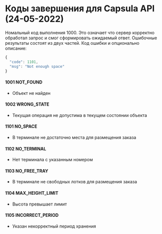 # Коды завершения для Capsula API (24-05-2022)

Номальный код выполнения 1000. Это означает что сервер корректно обработал запрос и смог сформировать ожидаемый ответ. Ошибочные результаты состоят из двух частей. Код ошибки и опционально описание:

```javascript
{
  "code": 1101,
  "msg": "Not enough space"
}
```

#### 1001 NOT_FOUND

* Объект не найден

#### 1002 WRONG_STATE

* Текущая операция не допустима в текущем состоянии объекта

#### 1101 NO_SPACE

* В терминале не достаточно места для размещения заказа

#### 1102 NO_TERMINAL

* Нет терминала с указанным номером

#### 1103 NO_FREE_TRAY

* В терминале не свободных лотков для размещения заказа

#### 1104 MAX_HEIGHT_LIMIT

* Высота превышает лимит

#### 1105 INCORRECT_PERIOD

* Указан некорректный период хранения
